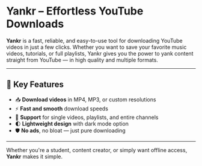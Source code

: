 # Yankr – Effortless YouTube Downloads

**Yankr** is a fast, reliable, and easy-to-use tool for downloading YouTube videos in just a few clicks. Whether you want to save your favorite music videos, tutorials, or full playlists, Yankr gives you the power to yank content straight from YouTube — in high quality and multiple formats.

---

## 🚀 Key Features

- 📥 **Download videos** in MP4, MP3, or custom resolutions  
- ⚡ **Fast and smooth** download speeds  
- 🔗 **Support** for single videos, playlists, and entire channels  
- 🌓 **Lightweight design** with dark mode option  
- 🛡️ **No ads**, no bloat — just pure downloading  

---

Whether you're a student, content creator, or simply want offline access, **Yankr** makes it simple.

